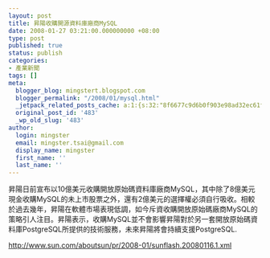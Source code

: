 ```yaml
---
layout: post
title: 昇陽收購開源資料庫廠商MySQL
date: 2008-01-27 03:21:00.000000000 +08:00
type: post
published: true
status: publish
categories:
- 產業新聞
tags: []
meta:
  blogger_blog: mingstert.blogspot.com
  blogger_permalink: "/2008/01/mysql.html"
  _jetpack_related_posts_cache: a:1:{s:32:"8f6677c9d6b0f903e98ad32ec61f8deb";a:2:{s:7:"expires";i:1442379747;s:7:"payload";a:3:{i:0;a:1:{s:2:"id";i:48;}i:1;a:1:{s:2:"id";i:153;}i:2;a:1:{s:2:"id";i:70;}}}}
  original_post_id: '483'
  _wp_old_slug: '483'
author:
  login: mingster
  email: mingster.tsai@gmail.com
  display_name: mingster
  first_name: ''
  last_name: ''
---
```

<p>昇陽日前宣布以10億美元收購開放原始碼資料庫廠商MySQL，其中除了8億美元現金收購MySQL的未上市股票之外，還有2億美元的選擇權必須自行吸收。相較於過去幾年，昇陽在軟體市場表現低調，如今斥資收購開放原始碼廠商MySQL的策略引人注目。昇陽表示，收購MySQL並不會影響昇陽對於另一套開放原始碼資料庫PostgreSQL所提供的技術服務，未來昇陽將會持續支援PostgreSQL.</p>
<p><a target="_blank" href="http://www.sun.com/aboutsun/pr/2008-01/sunflash.20080116.1.xml">http://www.sun.com/aboutsun/pr/2008-01/sunflash.20080116.1.xml</a></p>
